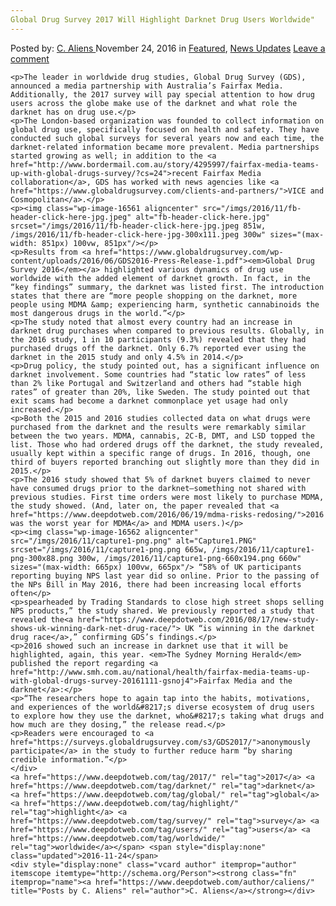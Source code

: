 ```yaml
---
Global Drug Survey 2017 Will Highlight Darknet Drug Users Worldwide"
---
```

<article class="post-listing post-16560 post type-post status-publish format-standard has-post-thumbnail hentry  tag-3676 tag-global tag-highlight tag-survey tag-users wide">
    <div class="post-inner">
        <span>Posted by: <a href="https://www.deepdotweb.com/author/caliens/" title="">C. Aliens </a></span>
    <span>November 24, 2016</span>
    <span>in <a href="https://www.deepdotweb.com/category/deepdot-news/" rel="category tag">Featured</a>, <a href="https://www.deepdotweb.com/category/news-updates/" rel="category tag">News Updates</a></span>
    <span><a href="https://www.deepdotweb.com/2016/11/24/global-drug-survey-2017-will-highlight-darknet-drug-users-worldwide/#respond">Leave a comment</a></span>
    </p>
    <div class="clear"></div>
    
    <p>The leader in worldwide drug studies, Global Drug Survey (GDS), announced a media partnership with Australia’s Fairfax Media. Additionally, the 2017 survey will pay special attention to how drug users across the globe make use of the darknet and what role the darknet has on drug use.</p>
    <p>The London-based organization was founded to collect information on global drug use, specifically focused on health and safety. They have conducted such global surveys for several years now and each time, the darknet-related information became more prevalent. Media partnerships started growing as well; in addition to the <a href="http://www.bordermail.com.au/story/4295997/fairfax-media-teams-up-with-global-drugs-survey/?cs=24">recent Fairfax Media collaboration</a>, GDS has worked with news agencies like <a href="https://www.globaldrugsurvey.com/clients-and-partners/">VICE and Cosmopolitan</a>.</p>
    <p><img class="wp-image-16561 aligncenter" src="/imgs/2016/11/fb-header-click-here-jpg.jpeg" alt="fb-header-click-here.jpg" srcset="/imgs/2016/11/fb-header-click-here-jpg.jpeg 851w, /imgs/2016/11/fb-header-click-here-jpg-300x111.jpeg 300w" sizes="(max-width: 851px) 100vw, 851px"/></p>
    <p>Results from <a href="https://www.globaldrugsurvey.com/wp-content/uploads/2016/06/GDS2016-Press-Release-1.pdf"><em>Global Drug Survey 2016</em></a> highlighted various dynamics of drug use worldwide with the added element of darknet growth. In fact, in the “key findings” summary, the darknet was listed first. The introduction states that there are “more people shopping on the darknet, more people using MDMA &amp; experiencing harm, synthetic cannabinoids the most dangerous drugs in the world.”</p>
    <p>The study noted that almost every country had an increase in darknet drug purchases when compared to previous results. Globally, in the 2016 study, 1 in 10 participants (9.3%) revealed that they had purchased drugs off the darknet. Only 6.7% reported ever using the darknet in the 2015 study and only 4.5% in 2014.</p>
    <p>Drug policy, the study pointed out, has a significant influence on darknet involvement. Some countries had “static low rates” of less than 2% like Portugal and Switzerland and others had “stable high rates” of greater than 20%, like Sweden. The study pointed out that exit scams had become a darknet commonplace yet usage had only increased.</p>
    <p>Both the 2015 and 2016 studies collected data on what drugs were purchased from the darknet and the results were remarkably similar between the two years. MDMA, cannabis, 2C-B, DMT, and LSD topped the list. Those who had ordered drugs off the darknet, the study revealed, usually kept within a specific range of drugs. In 2016, though, one third of buyers reported branching out slightly more than they did in 2015.</p>
    <p>The 2016 study showed that 5% of darknet buyers claimed to never have consumed drugs prior to the darknet—something not shared with previous studies. First time orders were most likely to purchase MDMA, the study showed. (And, later on, the paper revealed that <a href="https://www.deepdotweb.com/2016/06/19/mdma-risks-redosing/">2016 was the worst year for MDMA</a> and MDMA users.)</p>
    <p><img class="wp-image-16562 aligncenter" src="/imgs/2016/11/capture1-png.png" alt="Capture1.PNG" srcset="/imgs/2016/11/capture1-png.png 665w, /imgs/2016/11/capture1-png-300x88.png 300w, /imgs/2016/11/capture1-png-660x194.png 660w" sizes="(max-width: 665px) 100vw, 665px"/> “58% of UK participants reporting buying NPS last year did so online. Prior to the passing of the NPs Bill in May 2016, there had been increasing local efforts often</p>
    <p>spearheaded by Trading Standards to close high street shops selling NPS products,” the study shared. We previously reported a study that revealed the<a href="https://www.deepdotweb.com/2016/08/17/new-study-shows-uk-winning-dark-net-drug-race/"> UK “is winning in the darknet drug race</a>,” confirming GDS’s findings.</p>
    <p>2016 showed such an increase in darknet use that it will be highlighted, again, this year. <em>The Sydney Morning Herald</em> published the report regarding <a href="http://www.smh.com.au/national/health/fairfax-media-teams-up-with-global-drugs-survey-20161111-gsnoj4">Fairfax Media and the darknet</a>:</p>
    <p>“The researchers hope to again tap into the habits, motivations, and experiences of the world&#8217;s diverse ecosystem of drug users to explore how they use the darknet, who&#8217;s taking what drugs and how much are they dosing,” the release read.</p>
    <p>Readers were encouraged to <a href="https://surveys.globaldrugsurvey.com/s3/GDS2017/">anonymously participate</a> in the study to further reduce harm “by sharing credible information.”</p>
    </div>
    <a href="https://www.deepdotweb.com/tag/2017/" rel="tag">2017</a> <a href="https://www.deepdotweb.com/tag/darknet/" rel="tag">darknet</a>  <a href="https://www.deepdotweb.com/tag/global/" rel="tag">global</a> <a href="https://www.deepdotweb.com/tag/highlight/" rel="tag">highlight</a> <a href="https://www.deepdotweb.com/tag/survey/" rel="tag">survey</a> <a href="https://www.deepdotweb.com/tag/users/" rel="tag">users</a> <a href="https://www.deepdotweb.com/tag/worldwide/" rel="tag">worldwide</a></span> <span style="display:none" class="updated">2016-11-24</span>
    <div style="display:none" class="vcard author" itemprop="author" itemscope itemtype="http://schema.org/Person"><strong class="fn" itemprop="name"><a href="https://www.deepdotweb.com/author/caliens/" title="Posts by C. Aliens" rel="author">C. Aliens</a></strong></div>
    
